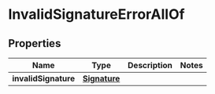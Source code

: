 

# InvalidSignatureErrorAllOf


## Properties

Name | Type | Description | Notes
------------ | ------------- | ------------- | -------------
**invalidSignature** | [**Signature**](Signature.md) |  | 



